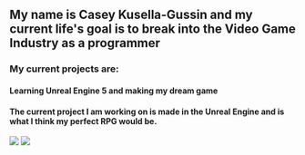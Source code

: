 <p>
	<h2 align="left">My name is Casey Kusella-Gussin and my current life's goal is to break into the Video Game Industry as a programmer</h2>
	<h3>My current projects are: </h3>
	<h4>Learning Unreal Engine 5 and making my dream game</h4>
	<h4>The current project I am working on is made in the Unreal Engine and is what I think my perfect RPG would be.</h4>
	
</p>
<img  src="https://github-readme-stats.vercel.app/api?username=ckusellagussin&theme=github_dark&hide_border=true"/>
<img  src="https://github-readme-stats.vercel.app/api/top-langs/?username=ckusellagussin&theme=github_dark&layout=compact&hide_border=true&card_width=445"/>
</p>

<!---
ckusellagussin/ckusellagussin is a ✨ special ✨ repository because its `README.md` (this file) appears on your GitHub profile.
You can click the Preview link to take a look at your changes.
--->
